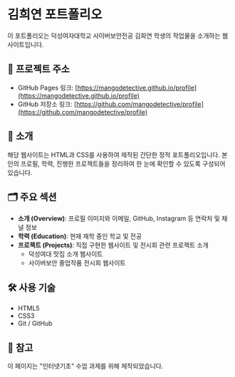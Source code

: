 # 김희연 포트폴리오

이 포트폴리오는 덕성여자대학교 사이버보안전공 김희연 학생의 작업물을 소개하는 웹사이트입니다.

## 🔗 프로젝트 주소

- GitHub Pages 링크: [https://mangodetective.github.io/profile](https://mangodetective.github.io/profile)
- GitHub 저장소 링크: [https://github.com/mangodetective/profile](https://github.com/mangodetective/profile)

## 📄 소개

해당 웹사이트는 HTML과 CSS를 사용하여 제작된 간단한 정적 포트폴리오입니다. 본인의 프로필, 학력, 진행한 프로젝트들을 정리하여 한 눈에 확인할 수 있도록 구성되어 있습니다.

## 🗂 주요 섹션

- **소개 (Overview)**: 프로필 이미지와 이메일, GitHub, Instagram 등 연락처 및 채널 정보
- **학력 (Education)**: 현재 재학 중인 학교 및 전공
- **프로젝트 (Projects)**: 직접 구현한 웹사이트 및 전시회 관련 프로젝트 소개
  - 덕성여대 맛집 소개 웹사이트
  - 사이버보안 졸업작품 전시회 웹사이트

## 🛠️ 사용 기술

- HTML5
- CSS3
- Git / GitHub

## 📌 참고

이 페이지는 "인터넷기초" 수업 과제를 위해 제작되었습니다.
